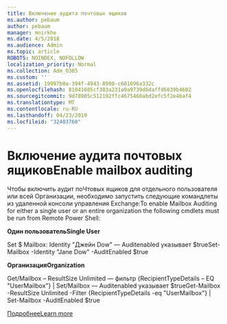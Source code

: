 ```yaml
---
title: Включение аудита почтовых ящиков
ms.author: pebaum
author: pebaum
manager: mnirkhe
ms.date: 4/5/2018
ms.audience: Admin
ms.topic: article
ROBOTS: NOINDEX, NOFOLLOW
localization_priority: Normal
ms.collection: Adm_O365
ms.custom: ''
ms.assetid: 19997b0a-394f-4943-8908-c601696a332c
ms.openlocfilehash: 81041685cf383a231a9a9739d6daffd6039b4602
ms.sourcegitcommit: 9d78905c512192ffc4675468abd2efc5f2e4baf4
ms.translationtype: MT
ms.contentlocale: ru-RU
ms.lasthandoff: 04/23/2019
ms.locfileid: "32403760"
---
```

# <a name="enable-mailbox-auditing"></a><span data-ttu-id="f5b10-102">Включение аудита почтовых ящиков</span><span class="sxs-lookup"><span data-stu-id="f5b10-102">Enable mailbox auditing</span></span>

<span data-ttu-id="f5b10-103">Чтобы включить аудит поЧтовых ящиков для отдельного пользователя или всей Организации, необходимо запустить следующие командлеты из удаленной консоли управления Exchange:</span><span class="sxs-lookup"><span data-stu-id="f5b10-103">To enable Mailbox Auditing for either a single user or an entire organization the following cmdlets must be run from Remote Power Shell:</span></span>
  
 <span data-ttu-id="f5b10-104">**Один пользователь**</span><span class="sxs-lookup"><span data-stu-id="f5b10-104">**Single User**</span></span>
  
<span data-ttu-id="f5b10-105">Set $ Mailbox: Identity "Джейн Dow" — Auditenabled указывает $true</span><span class="sxs-lookup"><span data-stu-id="f5b10-105">Set-Mailbox -Identity "Jane Dow" -AuditEnabled $true</span></span>
  
 <span data-ttu-id="f5b10-106">**Организация**</span><span class="sxs-lookup"><span data-stu-id="f5b10-106">**Organization**</span></span>
  
<span data-ttu-id="f5b10-107">Get/Mailbox – ResultSize Unlimited — фильтр {RecipientTypeDetails – EQ "UserMailbox"} | Set/Mailbox — Auditenabled указывает $true</span><span class="sxs-lookup"><span data-stu-id="f5b10-107">Get-Mailbox -ResultSize Unlimited -Filter {RecipientTypeDetails -eq "UserMailbox"} | Set-Mailbox -AuditEnabled $true</span></span>
  
[<span data-ttu-id="f5b10-108">Подробнее</span><span class="sxs-lookup"><span data-stu-id="f5b10-108">Learn more</span></span>](https://support.office.com/article/aaca8987-5b62-458b-9882-c28476a66918)
  


